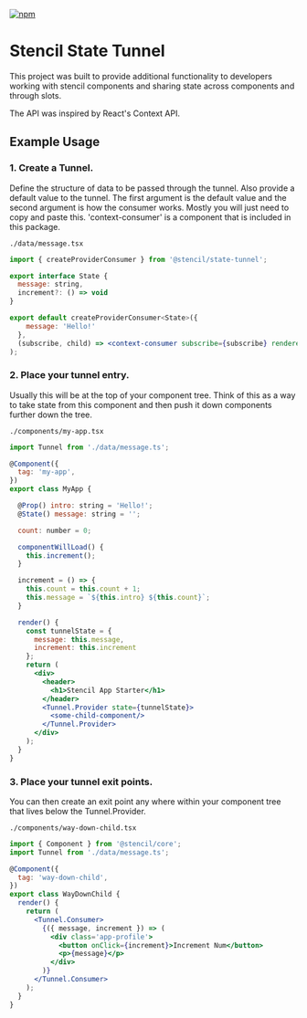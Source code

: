 [![npm][npm-badge]][npm-badge-url]

# Stencil State Tunnel

This project was built to provide additional functionality to developers working with stencil
components and sharing state across components and through slots.

The API was inspired by React's Context API.

## Example Usage

### 1. Create a Tunnel.

Define the structure of data to be passed through the tunnel.  Also provide a default value to the tunnel.
The first argument is the default value and the second argument is how the consumer works.  Mostly you will just need
to copy and paste this. 'context-consumer' is a component that is included in this package.

`./data/message.tsx`

```jsx
import { createProviderConsumer } from '@stencil/state-tunnel';

export interface State {
  message: string,
  increment?: () => void
}

export default createProviderConsumer<State>({
    message: 'Hello!'
  },
  (subscribe, child) => <context-consumer subscribe={subscribe} renderer={child} />
);
```

### 2. Place your tunnel entry.
Usually this will be at the top of your component tree. Think of this as a way to take state from this
component and then push it down components further down the tree.

`./components/my-app.tsx`
```jsx
import Tunnel from './data/message.ts';

@Component({
  tag: 'my-app',
})
export class MyApp {

  @Prop() intro: string = 'Hello!';
  @State() message: string = '';

  count: number = 0;

  componentWillLoad() {
    this.increment();
  }

  increment = () => {
    this.count = this.count + 1;
    this.message = `${this.intro} ${this.count}`;
  }

  render() {
    const tunnelState = {
      message: this.message,
      increment: this.increment
    };
    return (
      <div>
        <header>
          <h1>Stencil App Starter</h1>
        </header>
        <Tunnel.Provider state={tunnelState}>
          <some-child-component/>
        </Tunnel.Provider>
      </div>
    );
  }
}
```

### 3. Place your tunnel exit points.
You can then create an exit point any where within your component tree that lives below the Tunnel.Provider.

`./components/way-down-child.tsx`
```jsx
import { Component } from '@stencil/core';
import Tunnel from './data/message.ts';

@Component({
  tag: 'way-down-child',
})
export class WayDownChild {
  render() {
    return (
      <Tunnel.Consumer>
        {({ message, increment }) => (
          <div class='app-profile'>
            <button onClick={increment}>Increment Num</button>
            <p>{message}</p>
          </div>
        )}
      </Tunnel.Consumer>
    );
  }
}
```
[npm-badge]: https://img.shields.io/npm/v/@stencil/state-tunnel.svg
[npm-badge-url]: https://www.npmjs.com/package/@stencil/state-tunnel
